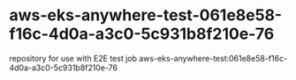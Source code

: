 # aws-eks-anywhere-test-061e8e58-f16c-4d0a-a3c0-5c931b8f210e-76
repository for use with E2E test job aws-eks-anywhere-test:061e8e58-f16c-4d0a-a3c0-5c931b8f210e-76
